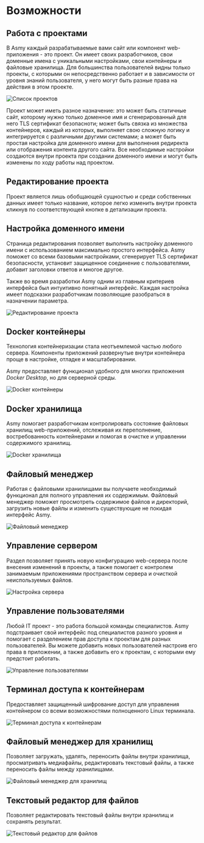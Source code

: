 # Возможности

## Работа с проектами

В Asmy каждый разрабатываемые вами сайт или компонент web-приложения - это проект. Он имеет своих разработчиков,
свои доменные имена с уникальными настройками, свои контейнеры и файловые хранилища.
Для большинства пользователей видны только проекты, с которыми он непосредственно работает и
в зависимости от уровня знаний пользователя, у него могут быть разные права на действия в этом проекте.

![Список проектов](/images/projects.png)

Проект может иметь разное назначение: это может быть статичные сайт, которому нужно только доменное имя и
сгенерированный для него TLS сертификат безопасноти; может быть связка из множества контейнеров,
каждый из которых, выполняет свою сложную логику и интегрируется с различными другими системами;
а может быть простая настройка для доменного имени для выполнения редиректа или отображения контента другого сайта.
Все необходимые настройки создаются внутри проекта при создании доменного имени и могут быть изменены по ходу работы над проектом.

## Редактирование проекта

Проект является лишь обобщающей сущностью и среди собственных данных имеет только название,
которое легко изменить внутри проекта кликнув по соответствующей кнопке в детализации проекта.

## Настройка доменного имени

Страница редактирования позволяет выполнить настройку доменного имени с использованием максимально простого интерфейса.
Asmy поможет со всеми базовыми настройками, сгенерирует TLS сертификат безопасности, установит защищенное соединение с пользователями,
добавит заголовки ответов и многое другое.

Также во время разработки Asmy одним из главным критериев интерфейса был интуитивно понятный интерфейс.
Каждая настройка имеет подсказки разработчикам позволяющие разобраться в назначении параметра.

![Редактирование проекта](/images/redact.png)

## Docker контейнеры

Технология контейнеризации стала неотъемлемой частью любого сервера.
Компоненты приложений развернутые внутри контейнера проще в настройке, отладке и масштабировании.

Asmy предоставляет функционал удобного для многих приложения _Docker Desktop_, но для серверной среды.

![Docker контейнеры](/images/docker.png)

## Docker хранилища

Asmy помогает разработчикам контролировать состояние файловых хранилищ web-приложений, отслеживая их переполнение,
востребованность контейнерами и помогая в очистке и управлении содержимого хранилищ.

![Docker хранилища](/images/volumes.png)

## Файловый менеджер

Работая с файловыми хранилищами вы получаете необходимый функционал для полного управления их содержимым.
Файловый менеджер поможет просмотреть содержимое файлов и директорий, загрузить новые файлы и изменить существующие не покидая интерфейс Asmy.

![Файловый менеджер](/images/files.png)

## Управление сервером

Раздел позволяет принять новую конфигурацию web-сервера после внесения изменений в проекты, а также помогает с контролем
занимаемым приложениями пространством сервера и очисткой неиспользуемых файлов.

![Настройка сервера](/images/server.png)

## Управление пользователями

Любой IT проект - это работа большой команды специалистов. Asmy подстраивает свой интерфейс под специалистов разного уровня и
помогает с разделением прав доступа к проектам для разных пользователей.
Вы можете добавить новых пользователей настроив его права в приложении, а также добавить его к проектам, с которыми ему предстоит работать.

![Управление пользователями](/images/users.png)

## Терминал доступа к контейнерам

Предоставляет защищенный шифрование доступ для управления контейнером со всеми возможностями полноценного Linux терминала.

![Терминал доступа к контейнерам](/images/terminal.png)

## Файловый менеджер для хранилищ

Позволяет загружать, удалять, переносить файлы внутри хранилища, просматривать медиафайлы, редактировать текстовый файлы, а также переносить файлы между хранилищами.

![Файловый менеджер для хранилищ](/images/files.png)

## Текстовый редактор для файлов

Позволяет редактировать текстовый файлы внутри хранилищ и сохранять результат.

![Текстовый редактор для файлов](/images/editor.png)
